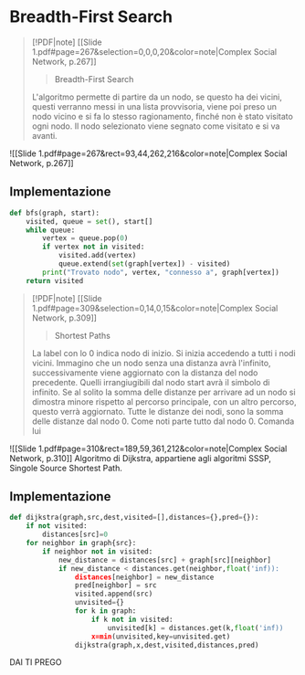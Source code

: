 # Breadth-First Search

> [!PDF|note] [[Slide 1.pdf#page=267&selection=0,0,0,20&color=note|Complex Social Network, p.267]]
> > Breadth-First Search
> 
> L'algoritmo permette di partire da un nodo, se questo ha dei vicini, questi verranno messi in una lista provvisoria, viene poi preso un nodo vicino e si fa lo stesso ragionamento, finché non è stato visitato ogni nodo. Il nodo selezionato viene segnato come visitato e si va avanti.

![[Slide 1.pdf#page=267&rect=93,44,262,216&color=note|Complex Social Network, p.267]]
## Implementazione
```python
def bfs(graph, start):
	visited, queue = set(), start[]
	while queue:
		vertex = queue.pop(0)
		if vertex not in visited:
			visited.add(vertex)
			queue.extend(set(graph[vertex]) - visited)
		print("Trovato nodo", vertex, "connesso a", graph[vertex])
	return visited
```

> [!PDF|note] [[Slide 1.pdf#page=309&selection=0,14,0,15&color=note|Complex Social Network, p.309]]
> > Shortest Paths
> 
> La label con lo 0 indica nodo di inizio. Si inizia accedendo a tutti i nodi vicini. Immagino che un nodo senza una distanza avrà l'infinito, successivamente viene aggiornato con la distanza del nodo precedente. Quelli irrangiugibili dal nodo start avrà il simbolo di infinito. Se al solito la somma delle distanze per arrivare ad un nodo si dimostra minore rispetto al percorso principale, con un altro percorso, questo verrà aggiornato. Tutte le distanze dei nodi, sono la somma delle distanze dal nodo 0. Come noti parte tutto dal nodo 0. Comanda lui
> 

![[Slide 1.pdf#page=310&rect=189,59,361,212&color=note|Complex Social Network, p.310]]
Algoritmo di Dijkstra, appartiene agli algoritmi SSSP, Singole Source Shortest Path.

## Implementazione

```python
def dijkstra(graph,src,dest,visited=[],distances={},pred={}):
	if not visited:
		distances[src]=0
	for neighbor in graph{src}:
		if neighbor not in visited:
			new_distance = distances[src] + graph[src][neighbor]
			if new_distance < distances.get(neighbor,float('inf)):
				distances[neighbor] = new_distance
				pred[neighbor] = src
				visited.append(src)
				unvisited={}
				for k in graph:
					if k not in visited:
						unvisited[k] = distances.get(k,float('inf))
					x=min(unvisited,key=unvisited.get)
				dijkstra(graph,x,dest,visited,distances,pred)
```

DAI TI PREGO